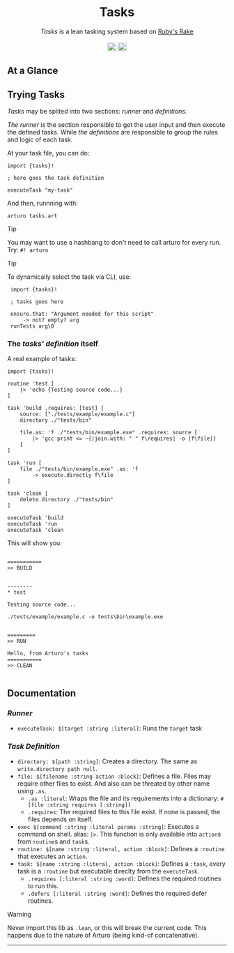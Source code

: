 <h1 align="center">
    Tasks
</h1>

<p align="center">
    <i>Tasks</i> is a lean tasking system based on 
    <a href="https://github.com/ruby/rake">
    Ruby's Rake
    </a>
    <br><br>
    <img 
        alt="Arturo logo" 
        width="20" 
        src="https://github.com/arturo-lang/arturo/raw/master/docs/images/logo.png#gh-light-mode-only"
    />
    <img 
        alt="Arturo logo" 
        width="20" 
        src="https://github.com/arturo-lang/arturo/raw/master/docs/images/logo-lightgray.png#gh-dark-mode-only" 
    />
</p>

## At a Glance

<!-- <p align="center">
<img 
    alt="Running Tasks from terminal"
    width="720"
    src="./docs/running tasks screenshot.png"
/>
</p> -->

## Trying Tasks

*Tasks* may be splited into two sections: *runner* and *definitions*.

*The runner* is the section responsible to get the user input and then execute the defined tasks.
While *the definitions* are responsible to group the rules and logic of each task.


At your task file, you can do:

```art
import {tasks}!

; here goes the task definition

executeTask "my-task"
```

And then, runnning with:

```
arturo tasks.art
```

> [!TIP] 
> You may want to use a hashbang to don't need to call arturo for every run.
> Try: `#! arturo`

> [!TIP]
> To dynamically select the task via CLI, use:
> ```art
>  import {tasks}!
>  
>  ; tasks goes here
> 
>  ensure.that: "Argument needed for this script" 
>      -> not? empty? arg
>  runTests arg\0
> ```

### The *tasks' definition* itself

A real example of tasks:

```art
import {tasks}!

routine 'test [
    |> 'echo {Testing source code...}
]

task 'build .requires: [test] [
    source: ["./tests/example/example.c"]
    directory ./"tests/bin"

    file.as: 'f ./"tests/bin/example.exe" .requires: source [
        |> 'gcc print <= ~{|join.with: " " f\requires| -o |f\file|}
    ]
]

task 'run [
    file ./"tests/bin/example.exe" .as: 'f 
        -> execute.directly f\file
]

task 'clean [
    delete.directory ./"tests/bin"
]

executeTask 'build
executeTask 'run
executeTask 'clean
```

This will show you:

```

===========
>> BUILD


--------
* test

Testing source code...

./tests/example/example.c -o tests\bin\example.exe


=========
>> RUN

Hello, from Arturo's tasks
===========
>> CLEAN


``` 

## Documentation

### *Runner*
- `executeTask: $[target :string :literal]`:
    Runs the `target` task

### *Task Definition*
- `directory: $[path :string]`:
    Creates a directory. The same as `write.directory path null`.
- `file: $[filename :string action :block]`:
    Defines a file. Files may require other files to exist. And also can be threated by other name using `.as`.
    - `.as :literal`:
        Wraps the file and its requirements into a dictionary: `#[file :string requires [:string]]`
    - `.requires`:
        The required files to this file exist. If none is passed, the files depends on itself.
- `exec $[command :string :literal params :string]`:
    Executes a command on shell.
    alias: `|>`.
    This function is only available into `action`s from `routine`s and `task`s.
- `routine: $[name :string :literal, action :block]`:
    Defines a `:routine` that executes an `action`.
- `task: $[name :string :literal, action :block]`:
    Defines a `:task`, every task is a `:routine` but executable direclty from the `executeTask`.
    - `.requires [:literal :string :word]`:
        Defines the required routines to run this.
    - `.defers [:literal :string :word]`:
        Defines the required defer routines.


> [!WARNING]
> Never import this lib as `.lean`, or this will break the current code.
> This happens due to the nature of Arturo (being kind-of concatenative).

---